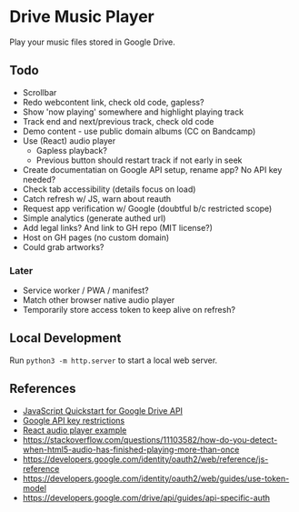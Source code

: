 
# Drive Music Player

Play your music files stored in Google Drive.

## Todo

- Scrollbar
- Redo webcontent link, check old code, gapless?
- Show 'now playing' somewhere and highlight playing track
- Track end and next/previous track, check old code
- Demo content - use public domain albums (CC on Bandcamp)
- Use (React) audio player
    - Gapless playback?
    - Previous button should restart track if not early in seek
- Create documentatian on Google API setup, rename app? No API key needed?
- Check tab accessibility (details focus on load)
- Catch refresh w/ JS, warn about reauth
- Request app verification w/ Google (doubtful b/c restricted scope)
- Simple analytics (generate authed url)
- Add legal links? And link to GH repo (MIT license?)
- Host on GH pages (no custom domain)
- Could grab artworks?

### Later

- Service worker / PWA / manifest?
- Match other browser native audio player
- Temporarily store access token to keep alive on refresh?

## Local Development

Run `python3 -m http.server` to start a local web server. 

## References

- [JavaScript Quickstart for Google Drive API](https://developers.google.com/drive/api/quickstart/js)
- [Google API key restrictions](https://cloud.google.com/docs/authentication/api-keys#api_key_restrictions)
- [React audio player example](https://codesandbox.io/s/react-w877cp)
- https://stackoverflow.com/questions/11103582/how-do-you-detect-when-html5-audio-has-finished-playing-more-than-once
- https://developers.google.com/identity/oauth2/web/reference/js-reference
- https://developers.google.com/identity/oauth2/web/guides/use-token-model
- https://developers.google.com/drive/api/guides/api-specific-auth

